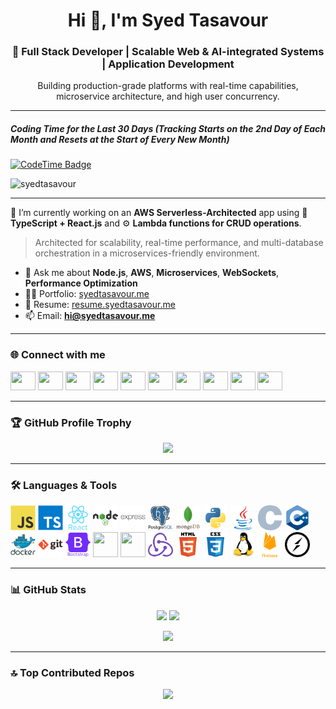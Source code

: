 <h1 align="center">Hi 👋, I'm Syed Tasavour</h1>
<h3 align="center">🚀 Full Stack Developer | Scalable Web & AI-integrated Systems |  Application Development</h3>
<p align="center">
   Building production-grade platforms with real-time capabilities, microservice architecture, and high user concurrency.
</p>


---

##### Coding Time for the Last 30 Days (Tracking Starts on the 2nd Day of Each Month and Resets at the Start of Every New Month)
[![CodeTime Badge](https://shields.jannchie.com/endpoint?style=for-the-badge&color=red&url=https%3A%2F%2Fapi.codetime.dev%2Fv3%2Fusers%2Fshield%3Fuid%3D29894)](https://codetime.dev)

<p align="left">
  <img src="https://komarev.com/ghpvc/?username=syedtasavour&label=Profile%20views&color=0e75b6&style=flat" alt="syedtasavour" />
</p>

---

🔭 I’m currently working on an **AWS Serverless-Architected** app using 🧠 **TypeScript + React.js** and ⚙️ **Lambda functions for CRUD operations**.
> Architected for scalability, real-time performance, and multi-database orchestration in a microservices-friendly environment.
- 💬 Ask me about **Node.js**, **AWS**, **Microservices**, **WebSockets**, **Performance Optimization**
- 👨‍💻 Portfolio: [syedtasavour.me](https://syedtasavour.me)
- 📄 Resume: [resume.syedtasavour.me](https://resume.syedtasavour.me)
- 📫 Email: **hi@syedtasavour.me**

---

### 🌐 Connect with me

<p align="left">
<a href="https://codepen.io/syedtasavour" target="blank"><img src="https://raw.githubusercontent.com/rahuldkjain/github-profile-readme-generator/master/src/images/icons/Social/codepen.svg" height="30" width="40" /></a>
<a href="https://dev.to/syedtasavour" target="blank"><img src="https://raw.githubusercontent.com/rahuldkjain/github-profile-readme-generator/master/src/images/icons/Social/devto.svg" height="30" width="40" /></a>
<a href="https://twitter.com/syedtasavour_" target="blank"><img src="https://raw.githubusercontent.com/rahuldkjain/github-profile-readme-generator/master/src/images/icons/Social/twitter.svg" height="30" width="40" /></a>
<a href="https://linkedin.com/in/syedtasavour" target="blank"><img src="https://raw.githubusercontent.com/rahuldkjain/github-profile-readme-generator/master/src/images/icons/Social/linked-in-alt.svg" height="30" width="40" /></a>
<a href="https://stackoverflow.com/users/27011590" target="blank"><img src="https://raw.githubusercontent.com/rahuldkjain/github-profile-readme-generator/master/src/images/icons/Social/stack-overflow.svg" height="30" width="40" /></a>
<a href="https://instagram.com/syed.tasavour" target="blank"><img src="https://raw.githubusercontent.com/rahuldkjain/github-profile-readme-generator/master/src/images/icons/Social/instagram.svg" height="30" width="40" /></a>
<a href="https://www.hackerrank.com/syedtasavour" target="blank"><img src="https://raw.githubusercontent.com/rahuldkjain/github-profile-readme-generator/master/src/images/icons/Social/hackerrank.svg" height="30" width="40" /></a>
<a href="https://www.leetcode.com/syedtasavour" target="blank"><img src="https://raw.githubusercontent.com/rahuldkjain/github-profile-readme-generator/master/src/images/icons/Social/leet-code.svg" height="30" width="40" /></a>
<a href="https://www.hackerearth.com/@syedtasavour" target="blank"><img src="https://raw.githubusercontent.com/rahuldkjain/github-profile-readme-generator/master/src/images/icons/Social/hackerearth.svg" height="30" width="40" /></a>
<a href="https://discord.gg/syedtasavour" target="blank"><img src="https://raw.githubusercontent.com/rahuldkjain/github-profile-readme-generator/master/src/images/icons/Social/discord.svg" height="30" width="40" /></a>
</p>

---

### 🏆 GitHub Profile Trophy

<p align="center">
  <img src="https://github-profile-trophy.vercel.app/?username=syedtasavour&theme=flat" />
</p>

---

### 🛠️ Languages & Tools

<p align="left">
<img src="https://raw.githubusercontent.com/devicons/devicon/master/icons/javascript/javascript-original.svg" width="40" height="40" />
<img src="https://raw.githubusercontent.com/devicons/devicon/master/icons/typescript/typescript-original.svg" width="40" height="40" />
<img src="https://raw.githubusercontent.com/devicons/devicon/master/icons/react/react-original-wordmark.svg" width="40" height="40" />
<img src="https://raw.githubusercontent.com/devicons/devicon/master/icons/nodejs/nodejs-original-wordmark.svg" width="40" height="40" />
<img src="https://raw.githubusercontent.com/devicons/devicon/master/icons/express/express-original-wordmark.svg" width="40" height="40" />
<img src="https://raw.githubusercontent.com/devicons/devicon/master/icons/postgresql/postgresql-original-wordmark.svg" width="40" height="40" />
<img src="https://raw.githubusercontent.com/devicons/devicon/master/icons/mongodb/mongodb-original-wordmark.svg" width="40" height="40" />
<img src="https://raw.githubusercontent.com/devicons/devicon/master/icons/python/python-original.svg" width="40" height="40" />
<img src="https://raw.githubusercontent.com/devicons/devicon/master/icons/java/java-original.svg" width="40" height="40" />
<img src="https://raw.githubusercontent.com/devicons/devicon/master/icons/c/c-original.svg" width="40" height="40" />
<img src="https://raw.githubusercontent.com/devicons/devicon/master/icons/cplusplus/cplusplus-original.svg" width="40" height="40" />
<img src="https://raw.githubusercontent.com/devicons/devicon/master/icons/docker/docker-original-wordmark.svg" width="40" height="40" />
<img src="https://raw.githubusercontent.com/devicons/devicon/master/icons/git/git-original-wordmark.svg" width="40" height="40" />
<img src="https://raw.githubusercontent.com/devicons/devicon/master/icons/bootstrap/bootstrap-plain-wordmark.svg" width="40" height="40" />
<img src="https://www.vectorlogo.zone/logos/tailwindcss/tailwindcss-icon.svg" width="40" height="40" />
<img src="https://cdn.worldvectorlogo.com/logos/aws-2.svg" width="40" height="40" />
<img src="https://raw.githubusercontent.com/devicons/devicon/master/icons/redux/redux-original.svg" width="40" height="40" />
<img src="https://raw.githubusercontent.com/devicons/devicon/master/icons/html5/html5-original-wordmark.svg" width="40" height="40" />
<img src="https://raw.githubusercontent.com/devicons/devicon/master/icons/css3/css3-original-wordmark.svg" width="40" height="40" />
<img src="https://raw.githubusercontent.com/devicons/devicon/master/icons/linux/linux-original.svg" width="40" height="40" />
<img src="https://raw.githubusercontent.com/devicons/devicon/master/icons/firebase/firebase-plain-wordmark.svg" width="40" height="40" />
<img src="https://raw.githubusercontent.com/devicons/devicon/master/icons/socketio/socketio-original.svg" width="40" height="40" />
</p>

---

### 📊 GitHub Stats

<p align="center">
  <img src="https://github-readme-stats.vercel.app/api?username=syedtasavour&show_icons=true&theme=default" width="400"/>
  <img src="https://github-readme-stats.vercel.app/api/top-langs?username=syedtasavour&layout=compact" width="350"/>
</p>
<p align="center">
  <img src="https://github-readme-streak-stats.herokuapp.com/?user=syedtasavour" width="750"/>
</p>

---


### 🔝 Top Contributed Repos

<p align="center">
  <img src="https://github-contributor-stats.vercel.app/api?username=syedtasavour&limit=5&theme=default_repocard&combine_all_yearly_contributions=true" />
</p>
